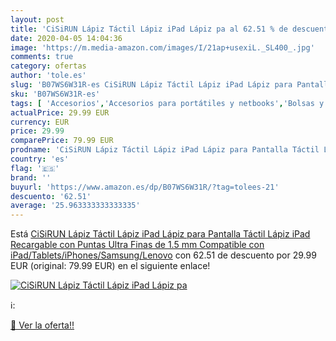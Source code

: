 ```yaml
---
layout: post
title: 'CiSiRUN Lápiz Táctil Lápiz iPad Lápiz pa al 62.51 % de descuento'
date: 2020-04-05 14:04:36
image: 'https://m.media-amazon.com/images/I/21ap+usexiL._SL400_.jpg'
comments: true
category: ofertas
author: 'tole.es'
slug: 'B07WS6W31R-es CiSiRUN Lápiz Táctil Lápiz iPad Lápiz para Pantalla Táctil...'
sku: 'B07WS6W31R-es'
tags: [ 'Accesorios','Accesorios para portátiles y netbooks','Bolsas y fundas para portátiles y netbooks','Bolígrafos, lápices y útiles de escritura','Fundas blandas para portátiles y netbooks','Informática','Oficina y papelería','Rotuladores permanentes','Rotuladores y subrayadores','lápiz', ]
actualPrice: 29.99 EUR
currency: EUR
price: 29.99
comparePrice: 79.99 EUR
prodname: 'CiSiRUN Lápiz Táctil Lápiz iPad Lápiz para Pantalla Táctil Lápiz iPad Recargable con Puntas Ultra Finas de 1.5 mm Compatible con iPad/Tablets/iPhones/Samsung/Lenovo'
country: 'es'
flag: '🇪🇸'
brand: ''
buyurl: 'https://www.amazon.es/dp/B07WS6W31R/?tag=tolees-21'
descuento: '62.51'
average: '25.963333333333335'
---
```


Está [CiSiRUN Lápiz Táctil Lápiz iPad Lápiz para Pantalla Táctil Lápiz iPad Recargable con Puntas Ultra Finas de 1.5 mm Compatible con iPad/Tablets/iPhones/Samsung/Lenovo](https://www.amazon.es/dp/B07WS6W31R/?tag=tolees-21) con 62.51 de descuento por 29.99 EUR (original: 79.99 EUR) en el siguiente enlace!

[![CiSiRUN Lápiz Táctil Lápiz iPad Lápiz pa](https://m.media-amazon.com/images/I/21ap+usexiL._SL400_.jpg)](https://www.amazon.es/dp/B07WS6W31R/?tag=tolees-21)

ℹ️:


[🛒 Ver la oferta!!](https://www.amazon.es/dp/B07WS6W31R/?tag=tolees-21)
